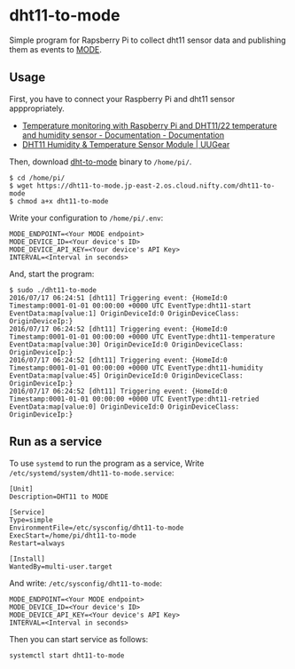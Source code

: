 # dht11-to-mode

Simple program for Rapsberry Pi to collect dht11 sensor data and publishing them as events to [MODE](http://www.tinkermode.com).

## Usage

First, you have to connect your Raspberry Pi and dht11 sensor apppropriately.

* [Temperature monitoring with Raspberry Pi and DHT11/22 temperature and humidity sensor - Documentation - Documentation](http://docs.gadgetkeeper.com/pages/viewpage.action?pageId=7700673)
* [DHT11 Humidity & Temperature Sensor Module | UUGear](http://www.uugear.com/portfolio/dht11-humidity-temperature-sensor-module/)

Then, download [dht-to-mode](https://dht11-to-mode.jp-east-2.os.cloud.nifty.com/dht11-to-mode) binary to `/home/pi/`.

```
$ cd /home/pi/
$ wget https://dht11-to-mode.jp-east-2.os.cloud.nifty.com/dht11-to-mode
$ chmod a+x dht11-to-mode
```

Write your configuration to `/home/pi/.env`:

```
MODE_ENDPOINT=<Your MODE endpoint>
MODE_DEVICE_ID=<Your device's ID>
MODE_DEVICE_API_KEY=<Your device's API Key>
INTERVAL=<Interval in seconds>
```

And, start the program:

```
$ sudo ./dht11-to-mode
2016/07/17 06:24:51 [dht11] Triggering event: {HomeId:0 Timestamp:0001-01-01 00:00:00 +0000 UTC EventType:dht11-start EventData:map[value:1] OriginDeviceId:0 OriginDeviceClass: OriginDeviceIp:}
2016/07/17 06:24:52 [dht11] Triggering event: {HomeId:0 Timestamp:0001-01-01 00:00:00 +0000 UTC EventType:dht11-temperature EventData:map[value:30] OriginDeviceId:0 OriginDeviceClass: OriginDeviceIp:}
2016/07/17 06:24:52 [dht11] Triggering event: {HomeId:0 Timestamp:0001-01-01 00:00:00 +0000 UTC EventType:dht11-humidity EventData:map[value:45] OriginDeviceId:0 OriginDeviceClass: OriginDeviceIp:}
2016/07/17 06:24:52 [dht11] Triggering event: {HomeId:0 Timestamp:0001-01-01 00:00:00 +0000 UTC EventType:dht11-retried EventData:map[value:0] OriginDeviceId:0 OriginDeviceClass: OriginDeviceIp:}
```

## Run as a service

To use `systemd` to run the program as a service, Write `/etc/systemd/system/dht11-to-mode.service`:

```
[Unit]
Description=DHT11 to MODE

[Service]
Type=simple
EnvironmentFile=/etc/sysconfig/dht11-to-mode
ExecStart=/home/pi/dht11-to-mode
Restart=always

[Install]
WantedBy=multi-user.target
```

And write: `/etc/sysconfig/dht11-to-mode`:

```
MODE_ENDPOINT=<Your MODE endpoint>
MODE_DEVICE_ID=<Your device's ID>
MODE_DEVICE_API_KEY=<Your device's API Key>
INTERVAL=<Interval in seconds>
```

Then you can start service as follows:

```
systemctl start dht11-to-mode
```

